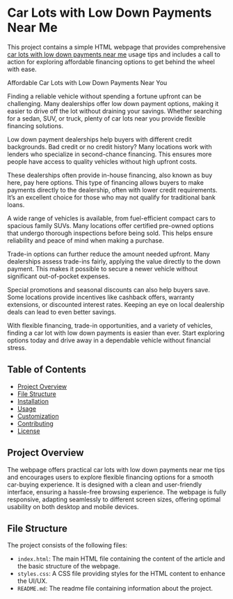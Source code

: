 # Car Lots with Low Down Payments Near Me

This project contains a simple HTML webpage that provides comprehensive <a href="https://gobgautos.com/">car lots with low down payments near me</a> usage tips and includes a call to action for exploring affordable financing options to get behind the wheel with ease.

Affordable Car Lots with Low Down Payments Near You

Finding a reliable vehicle without spending a fortune upfront can be challenging. Many dealerships offer low down payment options, making it easier to drive off the lot without draining your savings. Whether searching for a sedan, SUV, or truck, plenty of car lots near you provide flexible financing solutions.

Low down payment dealerships help buyers with different credit backgrounds. Bad credit or no credit history? Many locations work with lenders who specialize in second-chance financing. This ensures more people have access to quality vehicles without high upfront costs.

These dealerships often provide in-house financing, also known as buy here, pay here options. This type of financing allows buyers to make payments directly to the dealership, often with lower credit requirements. It’s an excellent choice for those who may not qualify for traditional bank loans.

A wide range of vehicles is available, from fuel-efficient compact cars to spacious family SUVs. Many locations offer certified pre-owned options that undergo thorough inspections before being sold. This helps ensure reliability and peace of mind when making a purchase.

Trade-in options can further reduce the amount needed upfront. Many dealerships assess trade-ins fairly, applying the value directly to the down payment. This makes it possible to secure a newer vehicle without significant out-of-pocket expenses.

Special promotions and seasonal discounts can also help buyers save. Some locations provide incentives like cashback offers, warranty extensions, or discounted interest rates. Keeping an eye on local dealership deals can lead to even better savings.

With flexible financing, trade-in opportunities, and a variety of vehicles, finding a car lot with low down payments is easier than ever. Start exploring options today and drive away in a dependable vehicle without financial stress.


## Table of Contents

- [Project Overview](#project-overview)
- [File Structure](#file-structure)
- [Installation](#installation)
- [Usage](#usage)
- [Customization](#customization)
- [Contributing](#contributing)
- [License](#license)

## Project Overview

The webpage offers practical car lots with low down payments near me tips and encourages users to explore flexible financing options for a smooth car-buying experience. It is designed with a clean and user-friendly interface, ensuring a hassle-free browsing experience. The webpage is fully responsive, adapting seamlessly to different screen sizes, offering optimal usability on both desktop and mobile devices.

## File Structure

The project consists of the following files:


- `index.html`: The main HTML file containing the content of the article and the basic structure of the webpage.
- `styles.css`: A CSS file providing styles for the HTML content to enhance the UI/UX.
- `README.md`: The readme file containing information about the project.
